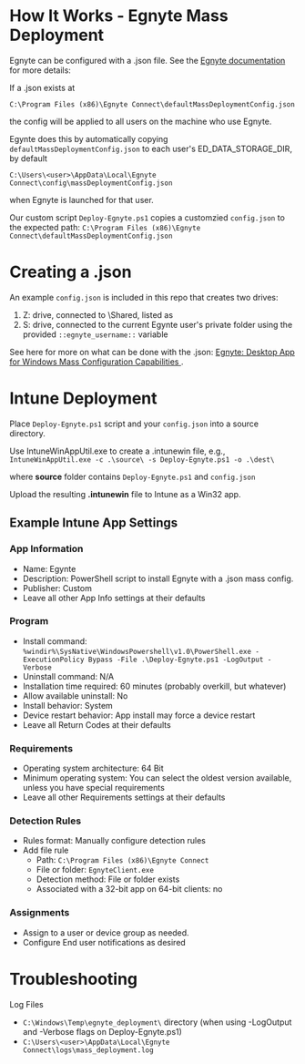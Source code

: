 # How It Works - Egnyte Mass Deployment
Egnyte can be configured with a .json file. See the [Egnyte documentation](https://helpdesk.egnyte.com/hc/en-us/articles/32411199461773-Desktop-App-for-Windows-Mass-Configuration-Capabilities
) for more details:

If a .json exists at 

`C:\Program Files (x86)\Egnyte Connect\defaultMassDeploymentConfig.json`

the config will be applied to all users on the machine who use Egnyte.

Egynte does this by automatically copying `defaultMassDeploymentConfig.json` to each user's ED_DATA_STORAGE_DIR, by default 

`C:\Users\<user>\AppData\Local\Egnyte Connect\config\massDeploymentConfig.json`

when Egnyte is launched for that user.

Our custom script `Deploy-Egnyte.ps1` copies a customzied `config.json` to the expected path: `C:\Program Files (x86)\Egnyte Connect\defaultMassDeploymentConfig.json`

# Creating a .json

An example `config.json` is included in this repo that creates two drives:
1. Z: drive, connected to \Shared, listed as 
2. S: drive, connected to the current Egynte user's private folder using the provided `::egnyte_username::` variable

See here for more on what can be done with the .json:
[Egnyte: Desktop App for Windows Mass Configuration Capabilities
](https://helpdesk.egnyte.com/hc/en-us/articles/32411199461773-Desktop-App-for-Windows-Mass-Configuration-Capabilities
).

# Intune Deployment
Place `Deploy-Egnyte.ps1` script and your `config.json` into a source directory.

Use IntuneWinAppUtil.exe to create a .intunewin file, e.g.,
`IntuneWinAppUtil.exe -c .\source\ -s Deploy-Egnyte.ps1 -o .\dest\`

where **source** folder contains `Deploy-Egnyte.ps1` and `config.json`

Upload the resulting **.intunewin** file to Intune as a Win32 app.

## Example Intune App Settings

### App Information
* Name: Egynte
* Description: PowerShell script to install Egnyte with a .json mass config.
* Publisher: Custom
* Leave all other App Info settings at their defaults

### Program
* Install command: `%windir%\SysNative\WindowsPowershell\v1.0\PowerShell.exe -ExecutionPolicy Bypass -File .\Deploy-Egnyte.ps1 -LogOutput -Verbose`
* Uninstall command: N/A
* Installation time required: 60 minutes (probably overkill, but whatever)
* Allow available uninstall: No
* Install behavior: System
* Device restart behavior: App install may force a device restart
* Leave all Return Codes at their defaults

### Requirements
* Operating system architecture: 64 Bit
* Minimum operating system: You can select the oldest version available, unless you have special requirements
* Leave all other Requirements settings at their defaults

### Detection Rules
* Rules format: Manually configure detection rules
* Add file rule
    * Path: `C:\Program Files (x86)\Egnyte Connect`
    * File or folder: `EgnyteClient.exe`
    * Detection method: File or folder exists
    * Associated with a 32-bit app on 64-bit clients: no

### Assignments
* Assign to a user or device group as needed.
* Configure End user notifications as desired


# Troubleshooting
Log Files
- `C:\Windows\Temp\egnyte_deployment\` directory (when using -LogOutput and -Verbose flags on Deploy-Egnyte.ps1)
- `C:\Users\<user>\AppData\Local\Egnyte Connect\logs\mass_deployment.log`